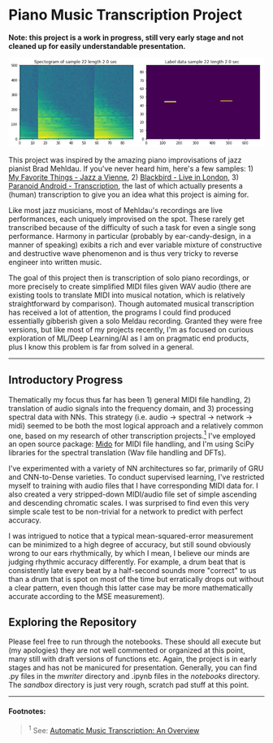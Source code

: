 # Piano Music Transcription Project

**Note: this project is a work in progress, still very early stage and not cleaned up for easily understandable presentation.**

![alt text](assets/images/doc_header_image.png)

This project was inspired by the amazing piano improvisations of jazz pianist Brad Mehldau. If you've never heard him, here's a few samples: 1) [My Favorite Things - Jazz a Vienne](https://www.youtube.com/watch?v=XDDr5TwpJYY), 2) [Blackbird - Live in London](https://www.youtube.com/watch?v=ktZ_gK42rCY), 3) [Paranoid Android - Transcription](https://www.youtube.com/watch?v=dioXSByhtmE), the last of which actually presents a (human) transcription to give you an idea what this project is aiming for.

Like most jazz musicians, most of Mehldau's recordings are live performances, each uniquely improvised on the spot. These rarely get transcribed because of the difficulty of such a task for even a single song performance. Harmony in particular (probably by ear-candy-design, in a manner of speaking) exibits a rich and ever variable mixture of constructive and destructive wave phenomenon and is thus very tricky to reverse engineer into written music.

The goal of this project then is transcription of solo piano recordings, or more precisely to create simplified MIDI files given WAV audio (there are existing tools to translate MIDI into musical notation, which is relatively straightforward by comparison). Though automated musical transcription has received a lot of attention, the programs I could find produced essentially gibberish given a solo Meldau recording. Granted they were free versions, but like most of my projects recently, I'm as focused on curious exploration of ML/Deep Learning/AI as I am on pragmatic end products, plus I know this problem is far from solved in a general.

_____

## Introductory Progress

Thematically my focus thus far has been 1) general MIDI file handling, 2) translation of audio signals into the frequency domain, and 3) processing spectral data with NNs. This strategy (i.e. audio -> spectral -> network -> midi) seemed to be both the most logical approach and a relatively common one, based on my research of other transcription projects.[<sup>1</sup>](#footnotes) I've employed an open source package: [Mido](https://mido.readthedocs.io/en/latest/) for MIDI file handling, and I'm using SciPy libraries for the spectral translation (Wav file handling and DFTs).

I've experimented with a variety of NN architectures so far, primarily of GRU and CNN-to-Dense varieties. To conduct supervised learning, I've restricted myself to training with audio files that I have corresponding MIDI data for. I also created a very stripped-down MIDI/audio file set of simple ascending and descending chromatic scales. I was surprised to find even this very simple scale test to be non-trivial for a network to predict with perfect accuracy.

I was intrigued to notice that a typical mean-squared-error measurement can be minimized to a high degree of accuracy, but still sound obviously wrong to our ears rhythmically, by which I mean, I believe our minds are judging rhythmic accuracy differently. For example, a drum beat that is consistently late every beat by a half-second sounds more "correct" to us than a drum that is spot on most of the time but erratically drops out without a clear pattern, even though this latter case may be more mathematically accurate according to the MSE measurement).

## Exploring the Repository

Please feel free to run through the notebooks. These should all execute but (my apologies) they are not well commented or organized at this point, many still with draft versions of functions etc. Again, the project is in early stages and has not be manicured for presentation. Generally, you can find .py files in the *mwriter* directory and .ipynb files in the *notebooks* directory. The *sandbox* directory is just very rough, scratch pad stuff at this point.


_____

<a id="footnotes"></a>

#### Footnotes:  
>  <sup>1</sup> See: [Automatic Music Transcription: An Overview](http://www.eecs.qmul.ac.uk/~ewerts/publications/2019_BenetosDixonDuanEwert_AutomaticMusicTranscription_IEEE-SPM.pdf)